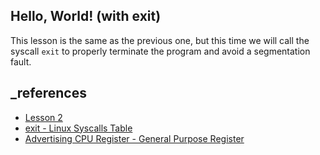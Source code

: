 ## Hello, World! (with exit)

This lesson is the same as the previous one, but this time we will call the syscall `exit` to properly terminate the program and avoid a segmentation fault.

## \_references

- [Lesson 2](https://asmtutor.com/#lesson2)
- [exit - Linux Syscalls Table](https://chromium.googlesource.com/chromiumos/docs/+/HEAD/constants/syscalls.md#i686_1)
- [Advertising
  CPU Register - General Purpose Register](https://web.archive.org/web/20191114093028/https://gerardnico.com/computer/cpu/register/general)
